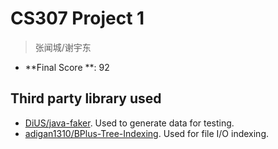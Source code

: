 # CS307 Project 1
> 张闻城/谢宇东

- **Final Score **: 92

## Third party library used

- [DiUS/java-faker](https://github.com/DiUS/java-faker/). Used to generate data for testing.
- [adigan1310/BPlus-Tree-Indexing](https://github.com/adigan1310/BPlus-Tree-Indexing). Used for file I/O indexing.
